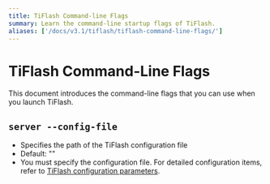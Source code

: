 ```yaml
---
title: TiFlash Command-line Flags
summary: Learn the command-line startup flags of TiFlash.
aliases: ['/docs/v3.1/tiflash/tiflash-command-line-flags/']
---
```


# TiFlash Command-Line Flags

This document introduces the command-line flags that you can use when you launch TiFlash.

## `server --config-file`

+ Specifies the path of the TiFlash configuration file
+ Default: ""
+ You must specify the configuration file. For detailed configuration items, refer to [TiFlash configuration parameters](/tiflash/tiflash-configuration.md).
